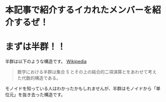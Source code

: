 # 本記事で紹介するイカれたメンバーを紹介するぜ！

# まずは半群！！

半群は以下のような構造です。
[Wikipedia](https://ja.wikipedia.org/wiki/%E5%8D%8A%E7%BE%A4)

> 数学における半群は集合 S とその上の結合的二項演算とをあわせて考えた代数的構造である。

モノイドを知っている人はわかったかもしれませんが、半群はモノイドから「単位元」を抜き去った構造です。  
